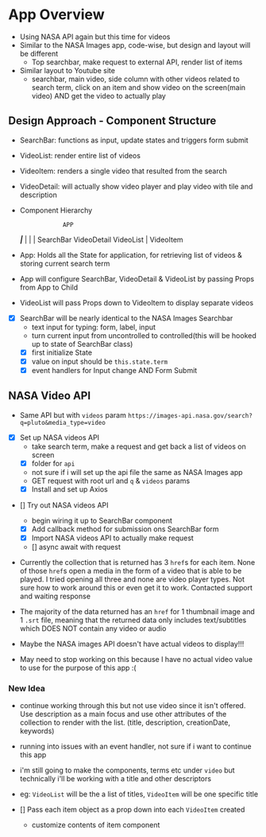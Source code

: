 # App Overview
- Using NASA API again but this time for videos
- Similar to the NASA Images app, code-wise, but design and layout will be different
  - Top searchbar, make request to external API, render list of items
- Similar layout to Youtube site
  - searchbar, main video, side column with other videos related to search term, click on an item and show video on the screen(main video) AND get the video to actually play

## Design Approach - Component Structure
- SearchBar: functions as input, update states and triggers form submit
- VideoList: render entire list of videos
- VideoItem: renders a single video that resulted from the search
- VideoDetail: will actually show video player and play video with tile and description

- Component Hierarchy

                  APP
  _________________|_________________
  |                |                |
SearchBar     VideoDetail       VideoList
                                    |
                                VideoItem

- App: Holds all the State for application, for retrieving list of videos & storing current search term
- App will configure SearchBar, VideoDetail & VideoList by passing Props from App to Child
- VideoList will pass Props down to VideoItem to display separate videos

- [x] SearchBar will be nearly identical to the NASA Images Searchbar
  - text input for typing: form, label, input
  - turn current input from uncontrolled to controlled(this will be hooked up to state of SearchBar class)
  - [x] first initialize State
  - [x] value on input should be `this.state.term`
  - [x] event handlers for Input change AND Form Submit

## NASA Video API
- Same API but with `videos` param `https://images-api.nasa.gov/search?q=pluto&media_type=video`
- [x] Set up NASA videos API
  - take search term, make a request and get back a list of videos on screen
  - [x] folder for `api`
  - not sure if i will set up the api file the same as NASA Images app
  - GET request with root url and `q` & `videos` params
  - [x] Install and set up Axios

- [] Try out NASA videos API
  - begin wiring it up to SearchBar component
  - [x] Add callback method for submission ons SearchBar form
  - [x] Import NASA videos API to actually make request
  - [] async await with request

- Currently the collection that is returned has 3 `href`s for each item.  None of those `href`s open a media in the form of a video that is able to be played.  I tried opening all three and none are video player types.  Not sure how to work around this or even get it to work.  Contacted support and waiting response

- The majority of the data returned has an `href` for 1 thumbnail image and 1 `.srt` file, meaning that the returned data only includes text/subtitles which DOES NOT contain any video or audio

- Maybe the NASA images API doesn't have actual videos to display!!!
- May need to stop working on this because I have no actual video value to use for the purpose of this app :(


### New Idea
- continue working through this but not use video since it isn't offered. Use description as a main focus and use other attributes of the collection to render with the list. (title, description, creationDate, keywords)

- running into issues with an event handler, not sure if i want to continue this app

- i'm still going to make the components, terms etc under `video` but technically i'll be working with a title and other descriptors
- eg: `VideoList` will be the a list of titles, `VideoItem` will be one specific title

- [] Pass each item object as a prop down into each `VideoItem` created
  - customize contents of item component
